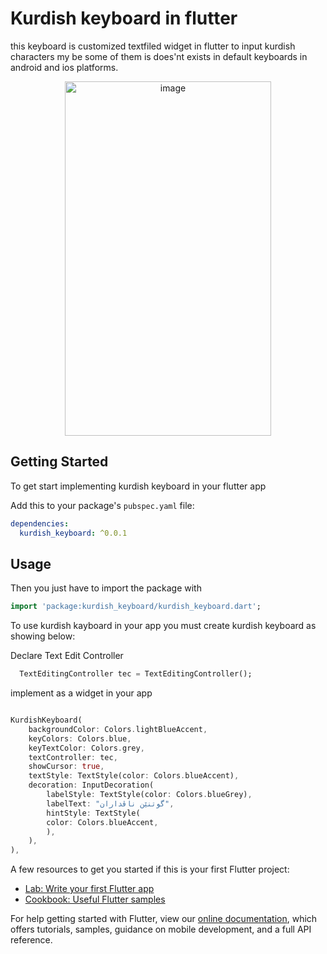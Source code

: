 # Kurdish keyboard in flutter

this keyboard is customized textfiled widget in flutter to input kurdish characters my be some of them is does'nt exists in default keyboards in android and ios platforms.
 
<p align="center">
    <img src="https://user-images.githubusercontent.com/3215461/119026441-d93bfc80-b9ad-11eb-92ae-8b3b0e77bd5b.PNG" width="330" height="567" alt="image"/>
</p>

## Getting Started

To get start implementing kurdish keyboard in your flutter app
 
Add this to your package's `pubspec.yaml` file:

```yaml
dependencies:
  kurdish_keyboard: ^0.0.1
```

## Usage

Then you just have to import the package with

```dart
import 'package:kurdish_keyboard/kurdish_keyboard.dart';
```

To use kurdish kayboard in your app you must create kurdish keyboard as showing below:

Declare Text Edit Controller 

```dart
  TextEditingController tec = TextEditingController();
```
implement as a widget in your app

```dart

KurdishKeyboard(
    backgroundColor: Colors.lightBlueAccent,
    keyColors: Colors.blue,
    keyTextColor: Colors.grey,
    textController: tec,
    showCursor: true,
    textStyle: TextStyle(color: Colors.blueAccent),
    decoration: InputDecoration(
        labelStyle: TextStyle(color: Colors.blueGrey),
        labelText: "گوتنێن ناڤداران",
        hintStyle: TextStyle(
        color: Colors.blueAccent,
        ),
    ),
),

```



A few resources to get you started if this is your first Flutter project:

- [Lab: Write your first Flutter app](https://flutter.dev/docs/get-started/codelab)
- [Cookbook: Useful Flutter samples](https://flutter.dev/docs/cookbook)

For help getting started with Flutter, view our
[online documentation](https://flutter.dev/docs), which offers tutorials,
samples, guidance on mobile development, and a full API reference.
